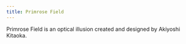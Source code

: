 ```yaml
---
title: Primrose Field
---
```


Primrose Field is an optical illusion created and designed by Akiyoshi Kitaoka.

<!-- Sketch file location, (pending organization) -->
<script src="primrose.js"></script>
<!-- Necessary element to position p5 canvas -->
<div id="sketch-div"></div>

